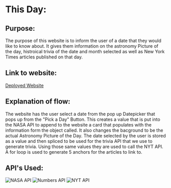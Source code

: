 # This Day:

## Purpose:
The purpose of this website is to inform the user of a date that they would like to know about. It gives them information on the astronomy Picture of the day, histroical trivia of the date and month selected as well as New York Times articles published on that day.

## Link to website:
[Deployed Website]( https://ulysesacolon.github.io/ThisDay/)

## Explanation of flow:
The website has the user select a date from the pop up Datepicker that pops up from the "Pick a Day" Button. This creates a value that is put into the NASA API to append to the website a card that populates with the information form the object called. It also changes the bacground to be the actual Astronomy Picture of the Day. The date selected by the user is stored as a value and then spliced to be used for the trivia API that we use to generate trivia. Using those same values they are used to call the NYT API. A for loop is used to generate 5 anchors for the articles to link to.


## API's Used:
![NASA API](https://api.nasa.gov/images/logo.png)
![Numbers API](https://www.programmableweb.com/wp-content/numbersapiscreen.png)
![NYT API](https://developer.nytimes.com/img/NYTDevLogo.svg)

